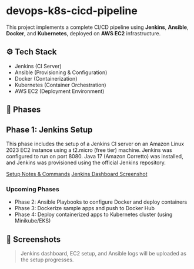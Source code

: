 # devops-k8s-cicd-pipeline
This project implements a complete CI/CD pipeline using **Jenkins**, **Ansible**, **Docker**, and **Kubernetes**, deployed on **AWS EC2** infrastructure.

## ⚙️ Tech Stack
- Jenkins (CI Server)
- Ansible (Provisioning & Configuration)
- Docker (Containerization)
- Kubernetes (Container Orchestration)
- AWS EC2 (Deployment Environment)

## 📍 Phases

## Phase 1: Jenkins Setup
This phase includes the setup of a Jenkins CI server on an Amazon Linux 2023 EC2 instance using a t2.micro (free tier) machine. Jenkins was configured to run on port 8080. Java 17 (Amazon Corretto) was installed, and Jenkins was provisioned using the official Jenkins repository.

[Setup Notes & Commands](jenkins/setup-notes.md)
[Jenkins Dashboard Screenshot](jenkins/screenshots/jenkins_dashboard.png)

### Upcoming Phases
- Phase 2: Ansible Playbooks to configure Docker and deploy containers
- Phase 3: Dockerize sample apps and push to Docker Hub
- Phase 4: Deploy containerized apps to Kubernetes cluster (using Minikube/EKS)

## 📸 Screenshots
> Jenkins dashboard, EC2 setup, and Ansible logs will be uploaded as the setup progresses.
